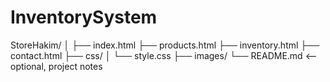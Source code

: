 # InventorySystem
StoreHakim/ │ ├── index.html ├── products.html ├── inventory.html ├── contact.html ├── css/ │   └── style.css ├── images/ └── README.md   &lt;-- optional, project notes
